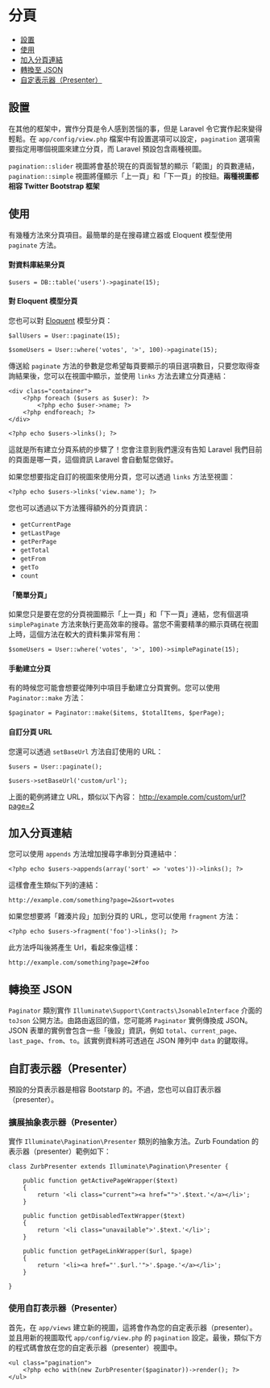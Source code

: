 # 分頁

- [設置](#configuration)
- [使用](#usage)
- [加入分頁連結](#appending-to-pagination-links)
- [轉換至 JSON](#converting-to-json)
- [自定表示器（Presenter）](#custom-presenters)

<a name="configuration"></a>
## 設置

在其他的框架中，實作分頁是令人感到苦惱的事，但是 Laravel 令它實作起來變得輕鬆。在 `app/config/view.php` 檔案中有設置選項可以設定，`pagination` 選項需要指定用哪個視圖來建立分頁，而 Laravel 預設包含兩種視圖。

`pagination::slider` 視圖將會基於現在的頁面智慧的顯示「範圍」的頁數連結，`pagination::simple` 視圖將僅顯示「上一頁」和「下一頁」的按鈕。**兩種視圖都相容 Twitter Bootstrap 框架**

<a name="usage"></a>
## 使用

有幾種方法來分頁項目。最簡單的是在搜尋建立器或 Eloquent 模型使用 `paginate` 方法。

#### 對資料庫結果分頁

	$users = DB::table('users')->paginate(15);

#### 對 Eloquent 模型分頁

您也可以對 [Eloquent](/docs/eloquent) 模型分頁：

	$allUsers = User::paginate(15);

	$someUsers = User::where('votes', '>', 100)->paginate(15);

傳送給 `paginate` 方法的參數是您希望每頁要顯示的項目選項數目，只要您取得查詢結果後，您可以在視圖中顯示，並使用 `links` 方法去建立分頁連結：

	<div class="container">
		<?php foreach ($users as $user): ?>
			<?php echo $user->name; ?>
		<?php endforeach; ?>
	</div>

	<?php echo $users->links(); ?>

這就是所有建立分頁系統的步驟了！您會注意到我們還沒有告知 Laravel 我們目前的頁面是哪一頁，這個資訊 Laravel 會自動幫您做好。

如果您想要指定自訂的視圖來使用分頁，您可以透過 `links` 方法至視圖：

	<?php echo $users->links('view.name'); ?>

您也可以透過以下方法獲得額外的分頁資訊：

- `getCurrentPage`
- `getLastPage`
- `getPerPage`
- `getTotal`
- `getFrom`
- `getTo`
- `count`


#### 「簡單分頁」

如果您只是要在您的分頁視圖顯示「上一頁」和「下一頁」連結，您有個選項 `simplePaginate` 方法來執行更高效率的搜尋。當您不需要精準的顯示頁碼在視圖上時，這個方法在較大的資料集非常有用：

	$someUsers = User::where('votes', '>', 100)->simplePaginate(15);

#### 手動建立分頁

有的時候您可能會想要從陣列中項目手動建立分頁實例。您可以使用 `Paginator::make` 方法：

	$paginator = Paginator::make($items, $totalItems, $perPage);

#### 自訂分頁 URL

您還可以透過 `setBaseUrl` 方法自訂使用的 URL：

	$users = User::paginate();

	$users->setBaseUrl('custom/url');

上面的範例將建立 URL，類似以下內容： http://example.com/custom/url?page=2

<a name="appending-to-pagination-links"></a>
## 加入分頁連結

您可以使用 `appends` 方法增加搜尋字串到分頁連結中：

	<?php echo $users->appends(array('sort' => 'votes'))->links(); ?>

這樣會產生類似下列的連結：

	http://example.com/something?page=2&sort=votes

如果您想要將「雜湊片段」加到分頁的 URL，您可以使用 `fragment` 方法：

	<?php echo $users->fragment('foo')->links(); ?>

此方法呼叫後將產生 Url，看起來像這樣：

	http://example.com/something?page=2#foo

<a name="converting-to-json"></a>
## 轉換至 JSON

`Paginator` 類別實作 `Illuminate\Support\Contracts\JsonableInterface` 介面的 `toJson` 公開方法。由路由返回的值，您可能將 `Paginator` 實例傳換成 JSON。JSON 表單的實例會包含一些「後設」資訊，例如 `total`、`current_page`、`last_page`、`from`、`to`。該實例資料將可透過在 JSON 陣列中 `data` 的鍵取得。

<a name="custom-presenters"></a>
## 自訂表示器（Presenter）

預設的分頁表示器是相容 Bootstarp 的。不過，您也可以自訂表示器（presenter）。

### 擴展抽象表示器（Presenter）

實作 `Illuminate\Pagination\Presenter` 類別的抽象方法。Zurb Foundation 的表示器（presenter）範例如下：

    class ZurbPresenter extends Illuminate\Pagination\Presenter {

        public function getActivePageWrapper($text)
        {
            return '<li class="current"><a href="">'.$text.'</a></li>';
        }

        public function getDisabledTextWrapper($text)
        {
            return '<li class="unavailable">'.$text.'</li>';
        }

        public function getPageLinkWrapper($url, $page)
        {
            return '<li><a href="'.$url.'">'.$page.'</a></li>';
        }

    }

### 使用自訂表示器（Presenter）

首先，在 `app/views` 建立新的視圖，這將會作為您的自定表示器（presenter）。並且用新的視圖取代 `app/config/view.php` 的 `pagination` 設定。最後，類似下方的程式碼會放在您的自定表示器（presenter）視圖中。

    <ul class="pagination">
        <?php echo with(new ZurbPresenter($paginator))->render(); ?>
    </ul>
